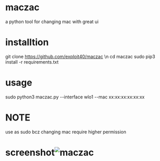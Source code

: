 # maczac
a python tool for changing mac with great ui


# installtion
git clone https://github.com/exploit40/maczac \n
cd maczac
sudo pip3 install -r requirements.txt

# usage
sudo python3 maczac.py --interface wlo1 --mac xx:xx:xx:xx:xx:xx

# NOTE
use as sudo bcz changing mac require higher permission

# screenshot![maczac](https://user-images.githubusercontent.com/95082820/185676728-ac13d790-0016-4e04-8d78-4007175147a6.png)


